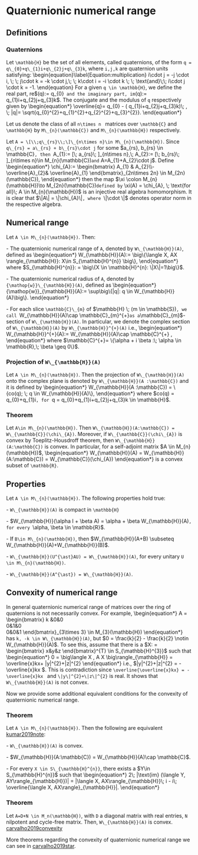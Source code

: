 Quaternionic numerical range
============================

Definitions
-----------

### Quaternions

Let ``\mathbb{H}`` be the set of all elements, called quaternions, of
the form ``q = q\_{0}+q\_{1}i+q\_{2}j+q\_{3}k``, where ``i,j,k`` are
quaternion units satisfying:
\begin{equation}\label{Equation:multiplication} i\cdot j = -j \cdot
i, \\; \\; j\cdot k = -k \cdot j,\\; \\; k\cdot i = -i \cdot k \\;
\\; \text{and}\\;\\; i\cdot j \cdot k = -1. \end{equation} For a
given ``q \in \mathbb{H}``, we define the real part, re\$(q):=
q\_{0}`` and the imaginary part, im``(q):= q\_{1}i+q\_{2}j+q\_{3}k\$.
The conjugate and the modulus of ``q`` respectively given by
\begin{equation*} \overline{q}= q\_{0} - (
q\_{1}i+q\_{2}j+q\_{3}k)\\; , \\; \|q\|=
\sqrt{q\_{0}^{2}+q\_{1}^{2}+q\_{2}^{2}+q\_{3}^{2}}.
\end{equation*}

Let us denote the class of all ``n\times n `` matrices over
``\mathbb{C}`` and ``\mathbb{H}`` by ``M\_{n}(\mathbb{C})`` and
``M\_{n}(\mathbb{H})`` respectively.

Let ``A = \[\\;q\_{rs}\\;\]\_{n\times n}\in M\_{n}(\mathbb{H})``.
Since ``q\_{rs} = a\_{rs} + b\_{rs}\cdot j`` for some \$a\_{rs},
b\_{rs} \in \mathbb{C}``, then ``A\_{1}:= \[\\; a\_{rs}\\;
\]\_{n\times n},\\; A\_{2}:= \[\\; b\_{rs}\\; \]\_{n\times n}\in
M\_{n}(\mathbb{C})`` and `` A=A\_{1}+A\_{2}\cdot j\$. Define
\begin{equation*} \chi\_{A}:= \begin{bmatrix} A\_{1} &
A\_{2}\\\\-\overline{A}\_{2}& \overline{A}\_{1}
\end{bmatrix}\_{2n\times 2n} \in M\_{2n}(\mathbb{C}),
\end{equation*} then the map \$\xi \colon M\_{n}(\mathbb{H})\to
M\_{2n}(\mathbb{C})`` defined by `` \xi(A) = \chi\_{A}, \\;
\text{for all}\\; A \in M\_{n}(\mathbb{H})\$ is an injective real
algebra homomorphism. It is clear that \$\\\|A\\\| =
\\\|\chi\_{A}\\\|``, where ``\\\|\cdot \\\|\$ denotes operator norm in
the respective algebra.

Numerical range
---------------

Let ``A \in M\_{n}(\mathbb{H})``. Then:

\- The quaternionic numerical range of ``A``, denoted by
``W\_{\mathbb{H}}(A)``, defined as \begin{equation*}
W\_{\mathbb{H}}(A):= \big\\{\langle X, AX \rangle\_{\mathbb{H}}:
X\in S\_{\mathbb{H}^{n}} \big\\}, \end{equation*} where
\$S\_{\mathbb{H}^{n}}: = \big\\{X \in \mathbb{H}^{n}:
\\\|X\\\|=1\big\\}\$.

\- The quaternionic numerical radius of ``A``, denoted by
``{\mathop{w}}\_{\mathbb{H}}(A)``, defined as \begin{equation*}
{\mathop{w}}\_{\mathbb{H}}(A):= \sup\big\\{\|q\|: q \in
W\_{\mathbb{H}}(A)\big\\}. \end{equation*}

\- For each slice ``\mathbb{C}\_{m}`` of \$\mathbb{H} \\; (m \in
\mathbb{S})``, we call ``W\_{\mathbb{H}}(A)\cap
\mathbb{C}\_{m}^{+}`` as a ``\mathbb{C}\_{m}\$- section of
``W\_{\mathbb{H}}(A)``. In particular, we denote the complex section of
``W\_{\mathbb{H}}(A)`` by ``W\_{\mathbb{H}}^{+}(A)`` i.e.,
\begin{equation*} W\_{\mathbb{H}}^{+}(A):= W\_{\mathbb{H}}(A)\cap
\mathbb{C}^{+} , \end{equation*} where \$\mathbb{C}^{+}=
\\{\alpha + i \beta :\\; \alpha \in \mathbb{R},\\; \beta \geq
0\\}\$.

### Projection of ``W\_{\mathbb{H}}(A)``

Let ``A \in M\_{n}(\mathbb{H})``. Then the projection of
``W\_{\mathbb{H}}(A)`` onto the complex plane is denoted by
``W\_{\mathbb{H}}(A :\mathbb{C})`` and it is defined by
\begin{equation*} W\_{\mathbb{H}}(A :\mathbb{C}) = \\{co(q); \\; q
\in W\_{\mathbb{H}}(A)\\}, \end{equation*} where \$co(q) =
q\_{0}+q\_{1}i``, for ``q = q\_{0}+q\_{1}i+q\_{2}j+q\_{3}k \in
\mathbb{H}\$.

### Theorem

Let ``A\in M\_{n}(\mathbb{H})``. Then
``W\_{\mathbb{H}}(A:\mathbb{C}) = W\_{\mathbb{C}}(\chi\_{A})``.
Moreover, if ``W\_{\mathbb{C}}(\chi\_{A})`` is convex by
Toeplitz-Housdroff theorem, then ``W\_{\mathbb{H}}(A:\mathbb{C})`` is
convex. In particular, for a self-adjoint matrix \$A \in
M\_{n}(\mathbb{H})\$, \begin{equation*} W\_{\mathbb{H}}(A) =
W\_{\mathbb{H}}(A:\mathbb{C}) = W\_{\mathbb{C}}(\chi\_{A})
\end{equation*} is a convex subset of ``\mathbb{R}``.

Properties
----------

Let ``A \in M\_{n}(\mathbb{H})``. The following properties hold true:

\- ``W\_{\mathbb{H}}(A)`` is compact in ``\mathbb{H}``

\- \$W\_{\mathbb{H}}(\alpha I + \beta A) = \alpha + \beta
W\_{\mathbb{H}}(A)``, for every ``\alpha, \beta \in \mathbb{R}\$.

\- If ``B\in M\_{n}(\mathbb{H})``, then \$W\_{\mathbb{H}}(A+B)
\subseteq W\_{\mathbb{H}}(A)+W\_{\mathbb{H}}(B)\$.

\- ``W\_{\mathbb{H}}(U^{\ast}AU) = W\_{\mathbb{H}}(A)``, for every
unitary ``U \in M\_{n}(\mathbb{H})``.

\- ``W\_{\mathbb{H}}(A^{\ast}) = W\_{\mathbb{H}}(A)``.

Convexity of numerical range
----------------------------

In general quaternionic numerical range of matrices over the ring of
quaternions is not necessarily convex. For example, \begin{equation*}
A = \begin{bmatrix} k &0&0\
0&1&0\
0&0&1 \end{bmatrix}\_{3\times 3} \in M\_{3}(\mathbb{H})
\end{equation*} has ``k, -k \in W\_{\mathbb{H}}(A)``, but \$0 =
\frac{k}{2} - \frac{k}{2} \notin W\_{\mathbb{H}}(A)\$. To see this,
assume that there is a \$X: = \begin{bmatrix} x&y&z \end{bmatrix}^{T}
\in S\_{\mathbb{H}^{3}}\$ such that \begin{equation*} 0 =
\big\langle X , A X \big\rangle\_{\mathbb{H}} = \overline{x}kx+
\|y\|^{2}+\|z\|^{2} \end{equation*} i.e., \$\|y\|^{2}+\|z\|^{2} =
-\overline{x}kx \$. This is contradiction since
``\overline{\overline{x}kx} = - \overline{x}kx `` and
``\|y\|^{2}+\|z\|^{2}`` is real. It shows that ``W\_{\mathbb{H}}(A)``
is not convex.

Now we provide some additional equivalent conditions for the convexity
of quaternionic numerical range.

### Theorem

Let ``A \in M\_{n}(\mathbb{H})``. Then the following are equivalent
[kumar2019note](@cite):

\- ``W\_{\mathbb{H}}(A)`` is convex.

\- \$W\_{\mathbb{H}}(A:\mathbb{C}) = W\_{\mathbb{H}}(A)\cap
\mathbb{C}\$.

\- For every ``X \in S\_{\mathbb{H}^{n}}``, there exists a \$Y\in
S\_{\mathbb{H}^{n}}\$ such that \begin{equation*} 2\\; \|\text{im}
(\langle Y, AY\rangle\_{\mathbb{H}})\| = \|\langle X,
AX\rangle\_{\mathbb{H}}\\; i - i\\; \overline{\langle X,
AX\rangle}\_{\mathbb{H}}\|. \end{equation*}

### Theorem

Let ``A=D+N \in M_n(\mathbb{H})``, with ``D`` a diagonal matrix with
real entries, ``N`` nilpotent and cycle-free matrix. Then,
``W\_{\mathbb{H}}(A)`` is convex. [carvalho2019convexity](@cite)

More theorems regarding the convexity of quaternionic numerical range we
can see in [carvalho2019star](@cite).
